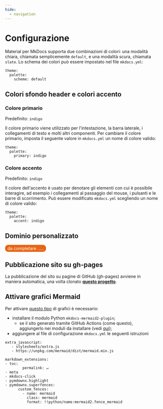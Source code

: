 ```yaml
---
hide:
  - navigation
---
```


# Configurazione
Material per MkDocs supporta due combinazioni di colori: una modalità chiara, chiamata semplicemente `default`, e una modalità scura, chiamata `slate`. Lo schema dei colori può essere impostato nel file `mkdocs.yml`:
```
theme:
  palette:
    scheme: default
```

## Colori sfondo header e colori accento

### Colore primario
Predefinito: `indigo`

Il colore primario viene utilizzato per l'intestazione, la barra laterale, i collegamenti di testo e molti altri componenti. Per cambiare il colore primario, imposta il seguente valore in `mkdocs.yml` un nome di colore valido:
```
theme:
  palette:
    primary: indigo
```

### Colore accento
Predefinito: `indigo`

Il colore dell'accento è usato per denotare gli elementi con cui è possibile interagire, ad esempio i collegamenti al passaggio del mouse, i pulsanti e le barre di scorrimento. Può essere modificato `mkdocs.yml` scegliendo un nome di colore valido:
```
theme:
  palette:
    accent: indigo
```


## Dominio personalizzato

<p><span style="background-color: #e86514; color: #ffffff; display: inline-block; padding: 3px 8px; border-radius: 10px;">da completare .....</span> </p>

## Pubblicazione sito su gh-pages
La pubblicazione del sito su pagine di GitHub (gh-pages) avviene in maniera automatica, una volta clonato [**questo progetto**](https://github.com/opendatasicilia/ods-mkdocs-material).

## Attivare grafici Mermaid

Per attivare [questo tipo](https://opendatasicilia.github.io/ods-mkdocs-material/Riferimenti/formattazione/#grafici) di grafici è necessario:

- installare il modulo Python `mkdocs-mermaid2-plugin`;
  - se il sito generato tramite GitHub Actions (come questo), aggiungerlo nei moduli da installare (vedi [qui](https://github.com/opendatasicilia/ods-mkdocs-material/blob/main/.github/workflows/gh-deploy.yml));
- aggiungere al file di configurazione `mkdocs.yml` le seguenti istruzioni

``` hl_lines="3"
extra_javascript:
   - stylesheets/extra.js
   - https://unpkg.com/mermaid/dist/mermaid.min.js
```


``` hl_lines="8 9 10 11"
markdown_extensions:
- toc:
        permalink: ↵
- meta
- mkdocs-click
- pymdownx.highlight
- pymdownx.superfences:
      custom_fences:
        - name: mermaid
          class: mermaid
          format: !!python/name:mermaid2.fence_mermaid
```
